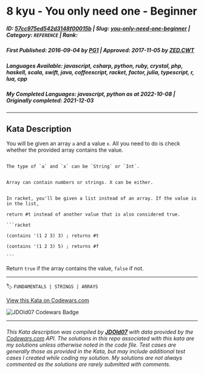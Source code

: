 # 8 kyu - You only need one - Beginner

##### **ID**: [57cc975ed542d3148f00015b](https://www.codewars.com/kata/57cc975ed542d3148f00015b) | **Slug**: [you-only-need-one-beginner](https://www.codewars.com/kata/57cc975ed542d3148f00015b) | **Category**: `REFERENCE` | **Rank**: <span style="color:white">8 kyu</span>

##### **First Published**: 2016-09-04 ***by*** [PG1](https://www.codewars.com/users/PG1) | **Approved**: 2017-11-05 ***by*** [ZED.CWT](https://www.codewars.com/users/ZED.CWT)

##### **Languages Available**: javascript, csharp, python, ruby, crystal, php, haskell, scala, swift, java, coffeescript, racket, factor, julia, typescript, r, lua, cpp

##### **My Completed Languages**: javascript, python ***as at*** 2022-10-08 | **Originally completed**: 2021-12-03

---

## Kata Description


You will be given an array `a` and a value `x`. All you need to do is check whether the provided array contains the value.



~~~if:swift

The type of `a` and `x` can be `String` or `Int`.

~~~

~~~if-not:swift

Array can contain numbers or strings. X can be either.

~~~

~~~if:racket

In racket, you'll be given a list instead of an array. If the value is in the list,

return #t instead of another value that is also considered true.

```racket

(contains '(1 2 3) 3) ; returns #t

(contains '(1 2 3) 5) ; returns #f

```

~~~



Return `true` if the array contains the value, `false` if not. 

---


🏷 `FUNDAMENTALS | STRINGS | ARRAYS`


[View this Kata on Codewars.com](https://www.codewars.com/kata/57cc975ed542d3148f00015b)

![](https://www.codewars.com/users/jdold07/badges/large "JDOld07 Codewars Badge")

---

###### *This Kata description was compiled by [**JDOld07**](https://tpstech.dev) with data provided by the [Codewars.com](https://www.codewars.com) API.  The solutions in this repo associated with this kata are my solutions unless otherwise noted in the code file.  Test cases are generally those as provided in the Kata, but may include additional test cases I created while coding my solution.  My solutions are not always commented as the solutions are rarely submitted with comments.*

